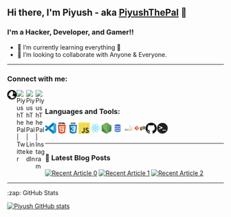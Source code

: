 ## Hi there, I'm Piyush - aka [PiyushThePal][website] 👋

<!-- [![Website](https://img.shields.io/website?label=piyushpaliwal.com&style=for-the-badge&url=https%3A%2F%2Fcodestackr.com)](https://piyushpaliwal.com)
[![Twitter Follow](https://img.shields.io/twitter/follow/PiyushThePal?color=1DA1F2&logo=twitter&style=for-the-badge)](https://twitter.com/intent/follow?original_referer=https%3A%2F%2Fgithub.com%2FcodeSTACKr&screen_name=codeSTACKr) -->

### I'm a Hacker, Developer, and Gamer!!

- 🌱 I’m currently learning everything 🤣
- 👯 I’m looking to collaborate with Anyone & Everyone.

<!-- - 🔭 I just launched my first course: [Become A VS Code SuperHero!][course]!
- 🥅 2020 Goals: Contribute more to Open Source projects
- ⚡ Fun fact: I love to draw and play guitar / drums -->

---

### Connect with me:

[<img align="left" alt="piyushpaliwal.com" width="22px" src="https://raw.githubusercontent.com/iconic/open-iconic/master/svg/globe.svg" />][website]
<!-- [<img align="left" alt="codeSTACKr | YouTube" width="22px" src="https://cdn.jsdelivr.net/npm/simple-icons@v3/icons/youtube.svg" />][youtube] -->
[<img align="left" alt="PiyushThePal | Twitter" width="22px" src="https://cdn.jsdelivr.net/npm/simple-icons@v3/icons/twitter.svg" />][twitter]
[<img align="left" alt="PiyushThePal | LinkedIn" width="22px" src="https://cdn.jsdelivr.net/npm/simple-icons@v3/icons/linkedin.svg" />][linkedin]
[<img align="left" alt="PiyushThePal | Instagram" width="22px" src="https://cdn.jsdelivr.net/npm/simple-icons@v3/icons/instagram.svg" />][instagram]

<br />

### Languages and Tools:

<img align="left" alt="Visual Studio Code" width="26px" src="https://raw.githubusercontent.com/github/explore/80688e429a7d4ef2fca1e82350fe8e3517d3494d/topics/visual-studio-code/visual-studio-code.png" />
<img align="left" alt="HTML5" width="26px" src="https://raw.githubusercontent.com/github/explore/80688e429a7d4ef2fca1e82350fe8e3517d3494d/topics/html/html.png" />
<img align="left" alt="CSS3" width="26px" src="https://raw.githubusercontent.com/github/explore/80688e429a7d4ef2fca1e82350fe8e3517d3494d/topics/css/css.png" />
<img align="left" alt="JavaScript" width="26px" src="https://raw.githubusercontent.com/github/explore/80688e429a7d4ef2fca1e82350fe8e3517d3494d/topics/javascript/javascript.png" />
<img align="left" alt="React" width="26px" src="https://raw.githubusercontent.com/github/explore/80688e429a7d4ef2fca1e82350fe8e3517d3494d/topics/react/react.png" />
<img align="left" alt="Node.js" width="26px" src="https://raw.githubusercontent.com/github/explore/80688e429a7d4ef2fca1e82350fe8e3517d3494d/topics/nodejs/nodejs.png" />
<img align="left" alt="SQL" width="26px" src="https://raw.githubusercontent.com/github/explore/80688e429a7d4ef2fca1e82350fe8e3517d3494d/topics/sql/sql.png" />
<img align="left" alt="MySQL" width="26px" src="https://raw.githubusercontent.com/github/explore/80688e429a7d4ef2fca1e82350fe8e3517d3494d/topics/mysql/mysql.png" />
<img align="left" alt="Git" width="26px" src="https://raw.githubusercontent.com/github/explore/80688e429a7d4ef2fca1e82350fe8e3517d3494d/topics/git/git.png" />
<img align="left" alt="GitHub" width="26px" src="https://raw.githubusercontent.com/github/explore/78df643247d429f6cc873026c0622819ad797942/topics/github/github.png" />
<img align="left" alt="Terminal" width="26px" src="https://raw.githubusercontent.com/github/explore/80688e429a7d4ef2fca1e82350fe8e3517d3494d/topics/terminal/terminal.png" />

<br />
<br />


<!-- ### 📺 Latest YouTube Videos -->

<!-- YOUTUBE:START -->
<!-- - [vscode.dev - VS Code In The Browser!!](https://www.youtube.com/watch?v=-5TFQjzEK-8) -->
<!-- - [STACKr News Weekly: Quit Everything & Start Over 🔃, Stop Procrastinating 🛑, Learn Svelte 🏫](https://www.youtube.com/watch?v=kDdvT8coKwc) -->
<!-- - [STACKr News Weekly: Quit Google 🚫, Authentication 🔐, Open Source 💪](https://www.youtube.com/watch?v=KxLgwLa8Aq8) -->
<!-- - [Top VS Code Updates | v1.61 Released!! | Tips & Tricks 2021 (Visual Studio Code)](https://www.youtube.com/watch?v=JHgbB0RW-50) -->
<!-- - [Simple Next.js User Login Authentication | 5 Steps in 5 Minutes! | Auth0](https://www.youtube.com/watch?v=jgKRnhJBfpQ) -->
<!-- YOUTUBE:END -->

<!-- ➡️ [more videos...](https://youtube.com/codestackr) -->


---

### 📕 Latest Blog Posts

<!-- BLOG-POST-LIST:START -->
<a target="_blank" href="https://github-readme-medium-recent-article.vercel.app/medium/@imantumorang/0"><img src="https://github-readme-medium-recent-article.vercel.app/medium/@piyush-paliwal/0" alt="Recent Article 0"></a>
<a target="_blank" href="https://github-readme-medium-recent-article.vercel.app/medium/@imantumorang/0"><img src="https://github-readme-medium-recent-article.vercel.app/medium/@piyush-paliwal/1" alt="Recent Article 1"></a>
<a target="_blank" href="https://github-readme-medium-recent-article.vercel.app/medium/@imantumorang/0"><img src="https://github-readme-medium-recent-article.vercel.app/medium/@piyush-paliwal/2" alt="Recent Article 2"></a>
<!-- BLOG-POST-LIST:END -->

---

<summary>:zap: GitHub Stats</summary>

[![Piyush GitHub stats](https://github-readme-stats.vercel.app/api?username=PiyushThePal&show_icons=true&theme=dark&hide_border=true)](https://github.com/anuraghazra/github-readme-stats)





[website]: https://piyushpaliwal.com
[twitter]: https://twitter.com/PiyushThePal
[instagram]: https://www.instagram.com/_piyush_paliwal_/
[linkedin]: https://www.linkedin.com/in/piyush--paliwal/
